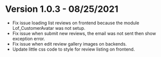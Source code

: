 # Version 1.0.3 - 08/25/2021
- Fix issue loading list reviews on frontend because the module Lof_CustomerAvatar was not setup.
- Fix issue when submit new reviews, the email was not sent then show exception error.
- Fix issue when edit review gallery images on backends.
- Update little css code to style for review listing on frontend.